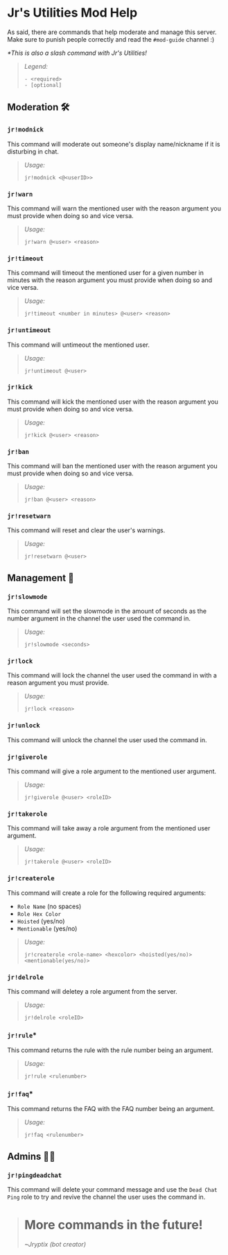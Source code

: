 # Jr's Utilities Mod Help
As said, there are commands that help moderate and manage this server. Make sure to punish people correctly and read the `#mod-guide` channel :)

*\*This is also a slash command with Jr's Utilities!*

> _Legend:_
> ```
> - <required>
> - [optional]
> ```
  
## Moderation 🛠️
  
### `jr!modnick`
This command will moderate out someone's display name/nickname if it is disturbing in chat.
  
> _Usage:_
> ```
> jr!modnick <@<userID>>
> ```
  
### `jr!warn`
This command will warn the mentioned user with the reason argument you must provide when doing so and vice versa.
  
> _Usage:_
> ```
> jr!warn @<user> <reason>
> ```

### `jr!timeout`
This command will timeout the mentioned user for a given number in minutes with the reason argument you must provide when doing so and vice versa.
  
> _Usage:_
> ```
> jr!timeout <number in minutes> @<user> <reason>
> ```

### `jr!untimeout`
This command will untimeout the mentioned user.
  
> _Usage:_
> ```
> jr!untimeout @<user>
> ```
  
### `jr!kick`
This command will kick the mentioned user with the reason argument you must provide when doing so and vice versa.
  
> _Usage:_
> ```
> jr!kick @<user> <reason>
> ```
  
### `jr!ban`
This command will ban the mentioned user with the reason argument you must provide when doing so and vice versa.
  
> _Usage:_
> ```
> jr!ban @<user> <reason>
> ```
  
### `jr!resetwarn`
This command will reset and clear the user's warnings.
  
> _Usage:_
> ```
> jr!resetwarn @<user>
> ```
 
## Management 🔧
  
### `jr!slowmode`
This command will set the slowmode in the amount of seconds as the number argument in the channel the user used the command in.
  
> _Usage:_
> ```
> jr!slowmode <seconds>
> ```
  
### `jr!lock`
This command will lock the channel the user used the command in with a reason argument you must provide.
  
> _Usage:_
> ```
> jr!lock <reason>
> ```
  
### `jr!unlock`
This command will unlock the channel the user used the command in.
  
### `jr!giverole`
This command will give a role argument to the mentioned user argument.
  
> _Usage:_
> ```
> jr!giverole @<user> <roleID>
> ```
  
### `jr!takerole`
This command will take away a role argument from the mentioned user argument.
  
> _Usage:_
> ```
> jr!takerole @<user> <roleID>
> ```
  
### `jr!createrole`
This command will create a role for the following required arguments:
- `Role Name` (no spaces)
- `Role Hex Color`
- `Hoisted` (yes/no)
- `Mentionable` (yes/no)
  
> _Usage:_
> ```
> jr!createrole <role-name> <hexcolor> <hoisted(yes/no)> <mentionable(yes/no)>
> ```
  
### `jr!delrole`
This command will deletey a role argument from the server.
  
> _Usage:_
> ```
> jr!delrole <roleID>
> ```
  
### `jr!rule`*
This command returns the rule with the rule number being an argument.
  
> _Usage:_
> ```
> jr!rule <rulenumber>
> ```
  
### `jr!faq`*
This command returns the FAQ with the FAQ number being an argument.
  
> _Usage:_
> ```
> jr!faq <rulenumber>
> ```
  
## Admins 👨‍💻
  
### `jr!pingdeadchat`
This command will delete your command message and use the `Dead Chat Ping` role to try and revive the channel the user uses the command in.
  
> # More commands in the future!
> _~Jryptix (bot creator)_
